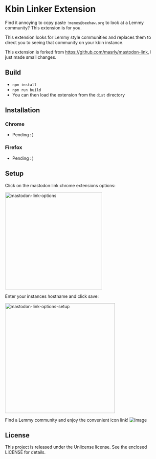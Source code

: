 # Kbin Linker Extension

Find it annoying to copy paste `!memes@beehaw.org` to look at a Lemmy community? This extension is for you.

This extension looks for Lemmy style communities and replaces them to direct you to seeing that community on your kbin instance.

This extension is forked from https://github.com/masrly/mastodon-link, I just made small changes.

## Build

- `npm install`
- `npm run build`
- You can then load the extension from the `dist` directory

## Installation

### Chrome
- Pending :(

### Firefox
- Pending :(

## Setup

Click on the mastodon link chrome extensions options:

<img width="317" alt="mastodon-link-options" src="https://user-images.githubusercontent.com/1066212/203490862-0e62fe47-1f74-41b3-99a8-4de640847d8c.png">

Enter your instances hostname and click save:

<img width="359" alt="mastodon-link-options-setup" src="https://user-images.githubusercontent.com/1066212/203490871-566cd1fc-a4b4-4ef6-a7c8-1f1c4769c04d.png">

Find a Lemmy community and enjoy the convenient icon link! 
![Image](https://imgur.com/a/qJWTcZ9)
## License

This project is released under the Unlicense license. See the enclosed LICENSE for details.
